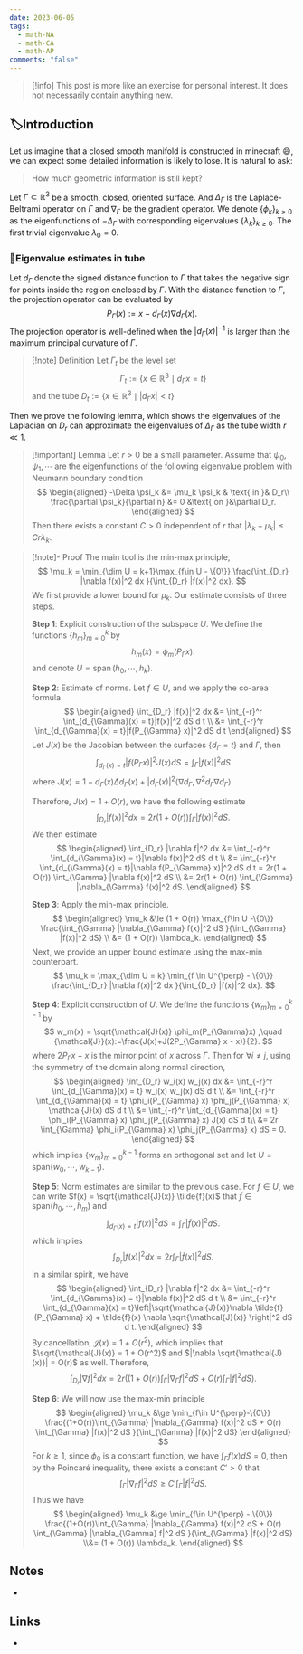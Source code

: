 ```yaml
---
date: 2023-06-05
tags:
  - math-NA
  - math-CA
  - math-AP
comments: "false"
---
```

>[!info] 
>This post is more like an exercise for personal interest. It does not necessarily contain anything new. 

## 🏷️Introduction
Let us imagine that a closed smooth manifold is constructed in minecraft 😅, we can expect some detailed information is likely to lose. It is natural to ask: 

> How much geometric information is still kept?

Let $\Gamma\subset \mathbb{R}^3$ be a smooth, closed, oriented surface. And $\Delta_{\Gamma}$ is the Laplace-Beltrami operator on $\Gamma$ and $\nabla_{\Gamma}$ be the gradient operator. We denote $\{\phi_k\}_{k\ge 0}$ as the eigenfunctions of $-\Delta_{\Gamma}$ with corresponding eigenvalues $\{\lambda_k\}_{k\ge 0}$. The first trivial eigenvalue $\lambda_0 = 0$. 

### 🌵Eigenvalue estimates in tube 

Let $d_{\Gamma}$ denote the signed distance function to $\Gamma$ that takes the negative sign for points inside the region enclosed by $\Gamma$. With the distance function to $\Gamma$, the projection operator can be evaluated by
$$
    P_{\Gamma}(x) := x - d_{\Gamma}(x) \nabla d_{\Gamma}(x).
$$
The projection operator is well-defined when the $|d_{\Gamma}(x)|^{-1}$ is larger than the maximum principal curvature of $\Gamma$. 

>[!note]  Definition
>Let $\Gamma_t$ be the level set 
>$$
>\Gamma_t:= \{x\in \mathbb{R}^3 \mid d_{\Gamma} x = t\}
>$$
> and the tube $D_t:= \{x\in \mathbb{R}^3 \mid |d_{\Gamma} x| < t\}$

Then we prove the following lemma, which shows the eigenvalues of the Laplacian on $D_r$ can approximate the eigenvalues of $\Delta_{\Gamma}$ as the tube width $r\ll 1$.

>[!important]  Lemma
>Let $r > 0$ be a small parameter. Assume that $\psi_0, \psi_1, \cdots$ are the eigenfunctions of the following eigenvalue problem with Neumann boundary condition
>$$
>\begin{aligned}
>-\Delta \psi_k &= \mu_k \psi_k & \text{ in }& D_r\\
>\frac{\partial \psi_k}{\partial n} &= 0 &\text{ on }&\partial D_r.
>\end{aligned} 
>$$
>Then there exists a constant $C > 0$ independent of $r$ that $|\lambda_k - \mu_k| \le Cr\lambda_k$.

>[!note]- Proof
>The main tool is the min-max principle, 
>$$
>\mu_k = \min_{\dim U = k+1}\max_{f\in U - \{0\}} \frac{\int_{D_r} |\nabla f(x)|^2 dx }{\int_{D_r} |f(x)|^2 dx}.
>$$
>We first provide a lower bound for $\mu_k$.  Our estimate consists of three steps.
>
>**Step 1**: Explicit construction of the subspace $U$.  We define the functions $\{h_m\}_{m=0}^k$ by 
>$$
>h_m(x) = \phi_m(P_{\Gamma} x).
>$$
>and denote $U = \operatorname{span}(h_0,\cdots, h_k)$.
>
> **Step 2**: Estimate of norms.  Let $f\in U$, and we apply the co-area formula
> $$
> \begin{aligned}
> \int_{D_r} |f(x)|^2 dx &= \int_{-r}^r \int_{d_{\Gamma}(x) = t}|f(x)|^2 dS d t \\
> &= \int_{-r}^r \int_{d_{\Gamma}(x) = t}|f(P_{\Gamma} x)|^2 dS d t
> \end{aligned}
>$$
>Let $J(x)$ be the Jacobian between the surfaces $\{d_{\Gamma} = t\}$ and $\Gamma$, then 
>$$
>\int_{d_{\Gamma}(x) = t}|f(P_{\Gamma} x)|^2 J(x) dS = \int_{\Gamma} |f(x)|^2 dS
>$$
>where $J(x) = 1 - d_{\Gamma}(x) \Delta d_{\Gamma}(x) + |d_{\Gamma}(x)|^2 \langle{\nabla d_{\Gamma}, \nabla^2 d_{\Gamma} \nabla d_{\Gamma}}\rangle$.
>
>Therefore,  $J(x) = 1 + O(r)$, we have the following estimate
>$$
>\int_{D_r} |f(x)|^2 dx = 2r \left(1 + O(r)\right)  \int_{\Gamma} |f(x)|^2 dS.
>$$
>We then estimate
>$$
>\begin{aligned}
>\int_{D_r} |\nabla f|^2 dx &= \int_{-r}^r \int_{d_{\Gamma}(x) = t}|\nabla f(x)|^2 dS d t \\
>&= \int_{-r}^r \int_{d_{\Gamma}(x) = t}|\nabla f(P_{\Gamma} x)|^2 dS d t = 2r(1 + O(r)) \int_{\Gamma} |\nabla f(x)|^2 dS \\
>&= 2r(1 + O(r)) \int_{\Gamma} |\nabla_{\Gamma} f(x)|^2 dS.
>\end{aligned}
>$$
>
>**Step 3**: Apply the min-max principle. 
>$$
>\begin{aligned}
>\mu_k &\le (1 + O(r)) \max_{f\in U -\{0\}} \frac{\int_{\Gamma} |\nabla_{\Gamma} f(x)|^2 dS }{\int_{\Gamma} |f(x)|^2 dS} \\
>&= (1 + O(r)) \lambda_k.
>\end{aligned}
>$$
>Next, we provide an upper bound estimate using the max-min counterpart.
>$$
>\mu_k = \max_{\dim U = k} \min_{f \in U^{\perp} - \{0\}}   \frac{\int_{D_r} |\nabla f(x)|^2 dx }{\int_{D_r} |f(x)|^2 dx}.
>$$
>
>**Step 4**: Explicit construction of $U$.  We define the functions $\{w_m\}_{m=0}^{k-1}$ by 
>$$
>w_m(x) = \sqrt{\mathcal{J}(x)} \phi_m(P_{\Gamma}x) ,\quad {\mathcal{J}}(x):=\frac{J(x)+J(2P_{\Gamma} x - x)}{2}.
>$$
>where $2P_{\Gamma} x - x$ is the mirror point of $x$ across $\Gamma$. Then for $\forall i\neq j$, using the symmetry of the domain along normal direction,
>$$
>\begin{aligned}
>\int_{D_r} w_i(x) w_j(x) dx &= \int_{-r}^r \int_{d_{\Gamma}(x) = t} w_i(x) w_j(x) dS d t   \\
>&= \int_{-r}^r \int_{d_{\Gamma}(x) = t} \phi_i(P_{\Gamma} x) \phi_j(P_{\Gamma} x) \mathcal{J}(x) dS d t \\
>&= \int_{-r}^r \int_{d_{\Gamma}(x) = t} \phi_i(P_{\Gamma} x) \phi_j(P_{\Gamma} x) J(x) dS d t\\
>&= 2r \int_{\Gamma} \phi_i(P_{\Gamma} x) \phi_j(P_{\Gamma} x) dS = 0.
>\end{aligned}
>$$
>which implies $\{w_m\}_{m=0}^{k-1}$ forms an orthogonal set and let $U = \text{span}(w_0,\cdots, w_{k-1})$.
>
>**Step 5**: Norm estimates are similar to the previous case. For $f\in U$, we can write $f(x) = \sqrt{\mathcal{J}(x)} \tilde{f}(x)$ that $\tilde{f}\in \text{span}(h_0, \cdots, h_m)$ and
>$$
>\int_{d_{\Gamma}(x) = t} |f(x)|^2 dS = \int_{\Gamma} |\tilde{f}(x)|^2 dS.
>$$
 >which implies 
 >$$
>\int_{D_r} |f(x)|^2 dx = 2r  \int_{\Gamma} |\tilde f(x)|^2 dS.
>$$
>In a similar spirit, we have 
>$$
>\begin{aligned}
>\int_{D_r} |\nabla f|^2 dx &= \int_{-r}^r \int_{d_{\Gamma}(x) = t}|\nabla f(x)|^2 dS d t \\
>&= \int_{-r}^r \int_{d_{\Gamma}(x) = t}\left|\sqrt{\mathcal{J}(x)}\nabla \tilde{f}(P_{\Gamma} x) + \tilde{f}(x) \nabla \sqrt{\mathcal{J}(x)} \right|^2 dS d t.
>\end{aligned}
>$$
>By cancellation, $\mathcal{J}(x) = 1 + O(r^2)$, which implies that $\sqrt{\mathcal{J}(x)} = 1 + O(r^2)$ and $|\nabla \sqrt{\mathcal{J}(x)}| = O(r)$ as well. Therefore,
>$$
> \int_{D_r} |\nabla f|^2 dx =  2r\left( (1+O(r))\int_{\Gamma} |\nabla_{\Gamma} f|^2 dS + O(r) \int_{\Gamma} |f|^2 dS\right).
>$$
>
>**Step 6**: We will now use the max-min principle 
>$$
>\begin{aligned}
>\mu_k &\ge \min_{f\in U^{\perp}-\{0\}} \frac{(1+O(r))\int_{\Gamma} |\nabla_{\Gamma} f(x)|^2 dS + O(r) \int_{\Gamma} |f(x)|^2 dS }{\int_{\Gamma} |f(x)|^2 dS}
>\end{aligned}
>$$
>For $k\ge 1$, since $\phi_0$ is a constant function, we have $\int_{\Gamma} f(x) dS = 0$, then by the Poincaré inequality, there exists a constant $C ' > 0$ that 
>$$
>\int_{\Gamma} |\nabla_{\Gamma} f|^2 dS \ge C' \int_{\Gamma} |f|^2 dS.
>$$
>Thus we have 
>$$
>\begin{aligned}
>\mu_k &\ge \min_{f\in U^{\perp} - \{0\}} \frac{(1+O(r))\int_{\Gamma} |\nabla_{\Gamma} f(x)|^2 dS + O(r) \int_{\Gamma} |\nabla_{\Gamma} f|^2 dS }{\int_{\Gamma} |f(x)|^2 dS} \\&= (1 + O(r)) \lambda_k.
>\end{aligned}
>$$


## Notes
- 
## Links
- 